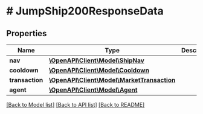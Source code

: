 # # JumpShip200ResponseData

## Properties

Name | Type | Description | Notes
------------ | ------------- | ------------- | -------------
**nav** | [**\OpenAPI\Client\Model\ShipNav**](ShipNav.md) |  |
**cooldown** | [**\OpenAPI\Client\Model\Cooldown**](Cooldown.md) |  |
**transaction** | [**\OpenAPI\Client\Model\MarketTransaction**](MarketTransaction.md) |  |
**agent** | [**\OpenAPI\Client\Model\Agent**](Agent.md) |  |

[[Back to Model list]](../../README.md#models) [[Back to API list]](../../README.md#endpoints) [[Back to README]](../../README.md)
